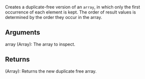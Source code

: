Creates a duplicate-free version of an `array`, in which only the first occurrence of each element is kept. The order of result values is determined by the order they occur in the array.


## Arguments
array (Array): The array to inspect.


## Returns
(Array): Returns the new duplicate free array.